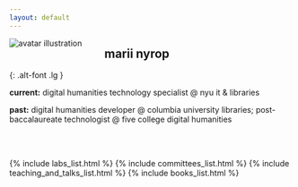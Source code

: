 ```yaml
---
layout: default
---
```

<img src="{{ '/images/avatar.jpg' | relative_url }}" alt="avatar illustration" style="max-height:200px;float:left;margin-right:2.5rem;"/>

## marii nyrop
{: .alt-font .lg }

<p style="max-width:75ch;">
    <b>current:</b> digital humanities technology specialist @ nyu it & libraries  
</p>
<p style="max-width:75ch;">
    <b>past:</b> digital humanities developer @ columbia university libraries; post-baccalaureate technologist @ five college digital humanities
</p>

<br><br>

{% include labs_list.html %}
{% include committees_list.html %}
{% include teaching_and_talks_list.html %}
{% include books_list.html %}
